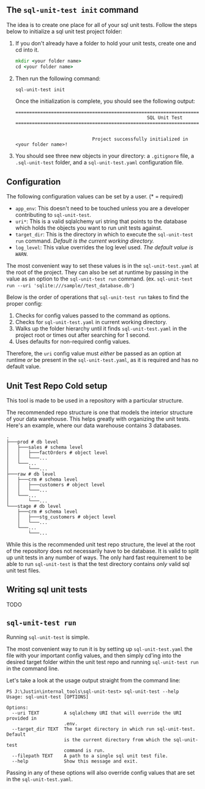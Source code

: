 ## The `sql-unit-test init` command
The idea is to create one place for all of your sql unit tests. Follow the steps below to initialize a sql unit test project folder:

1. If you don't already have a folder to hold your unit tests, create one and cd into it.

    ```cmd
    mkdir <your folder name>
    cd <your folder name>
    ```

2. Then run the following command:
    ```cmd
    sql-unit-test init
    ```
    Once the initialization is complete, you should see the following output:
    ```
    =======================================================================================================================
                                                    SQL Unit Test
    =======================================================================================================================


                                Project successfully initialized in <your folder name>!
    ```
3. You should see three new objects in your directory: a `.gitignore` file, a `.sql-unit-test` folder, and a `sql-unit-test.yaml` configuration file.

## Configuration
The following configuration values can be set by a user. (* = required)

- `app_env`: This doesn't need to be touched unless you are a developer contributing to `sql-unit-test`.
- `uri*`: This is a valid sqlalchemy uri string that points to the database which holds the objects you want to run unit tests against. 
- `target_dir`: This is the directory in which to execute the `sql-unit-test run` command. *Default is the current working directory.*
- `log_level`: This value overrides the log level used. *The default value is `WARN`.*

The most convenient way to set these values is in the `sql-unit-test.yaml` at the root of the project. They can also be set at runtime by passing in the value as an option to the `sql-unit-test run` command. (ex. `sql-unit-test run --uri 'sqlite:///sample//test_database.db'`)

Below is the order of operations that `sql-unit-test run` takes to find the proper config:

1. Checks for config values passed to the command as options.
2. Checks for `sql-unit-test.yaml` in current working directory.
3. Walks up the folder hierarchy until it finds `sql-unit-test.yaml` in the project root or times out after searching for 1 second.
4. Uses defaults for non-required config values.

Therefore, the `uri` config value must *either* be passed as an option at runtime *or* be present in the `sql-unit-test.yaml`, as it is required and has no default value.

## Unit Test Repo Cold setup
This tool is made to be used in a repository with a particular structure. 

The recommended repo structure is one that models the interior structure of your data warehouse. This helps greatly with organizing the unit tests. Here's an example, where our data warehouse contains 3 databases. 

```
.
├───prod # db level
│   ├───sales # schema level
│   │   ├───factOrders # object level
│   │   └───...
│   └───...
│       └───...
├───raw # db level
│   ├───crm # schema level
│   │   ├───customers # object level
│   │   └───...
│   └───...
│       └───...
└───stage # db level
    ├───crm # schema level
    │   ├───stg_customers # object level
    │   └───...
    └───...
        └───...
```


While this is the recommended unit test repo structure, the level at the root of the repository does not necessarily have to be database. It is valid to split up unit tests in any number of ways. The only hard fast requirement to be able to run `sql-unit-test` is that the test directory contains *only* valid sql unit test files. 

## Writing sql unit tests
TODO

## `sql-unit-test run`
Running `sql-unit-test` is simple. 

The most convenient way to run it is by setting up `sql-unit-test.yaml` the file with your important config values, and then simply cd'ing into the desired target folder within the unit test repo and running `sql-unit-test run` in the command line. 

Let's take a look at the usage output straight from the command line:

```
PS J:\Justin\internal_tools\sql-unit-test> sql-unit-test --help
Usage: sql-unit-test [OPTIONS]

Options:
  --uri TEXT         A sqlalchemy URI that will override the URI provided in
                     .env.
  --target_dir TEXT  The target directory in which run sql-unit-test. Default
                     is the current directory from which the sql-unit-test
                     command is run.
  --filepath TEXT    A path to a single sql unit test file.
  --help             Show this message and exit.
```

Passing in any of these options will also override config values that are set in the `sql-unit-test.yaml`.
